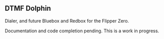## DTMF Dolphin

Dialer, and future Bluebox and Redbox for the Flipper Zero.

Documentation and code completion pending. This is a work in progress.